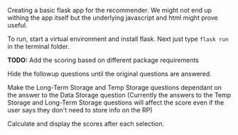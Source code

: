 Creating a basic flask app for the recommender. We might not end up withing the app itself but the underlying javascript and html might prove useful.

To run, start a virtual environment and install flask. Next just type `flask run` in the terminal folder.


**TODO:**
Add the scoring based on different package requirements

Hide the followup questions until the original questions are answered.

Make the Long-Term Storage and Temp Storage questions dependant on the answer to the Data Storage question
(Currently the answers to the Temp Storage and Long-Term Storage questions will affect the score even if the user says they don't need to store info on the RP)

Calculate and display the scores after each selection.
